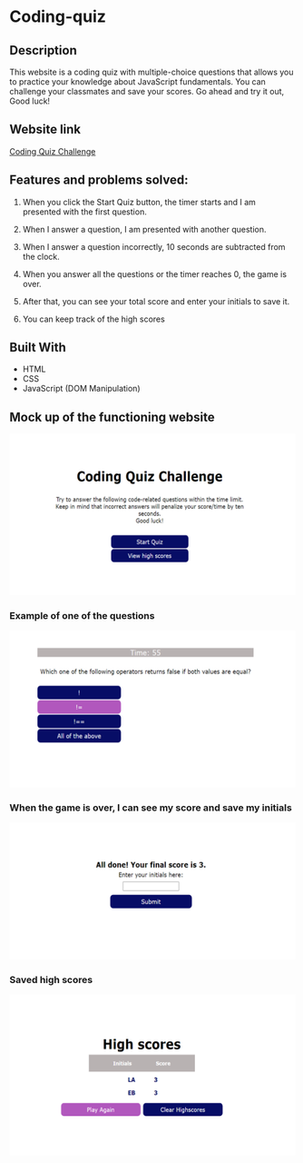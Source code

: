 # Coding-quiz

## Description

This website is a coding quiz with multiple-choice questions that allows you to practice your knowledge about JavaScript fundamentals. You can challenge your classmates and save your scores.
Go ahead and try it out, Good luck!

## Website link

[Coding Quiz Challenge](lizariasc.github.io/coding-quiz)

## Features and problems solved:

 1. When you click the Start Quiz button, the timer starts and I am presented with the first question. 

 2. When I answer a question, I am presented with another question.

 3. When I answer a question incorrectly, 10 seconds are subtracted from the clock.

 3. When you answer all the questions or the timer reaches 0, the game is over.

 4. After that, you can see your total score and enter your initials to save it.

 6. You can keep track of the high scores

## Built With

 * HTML
 * CSS 
 * JavaScript (DOM Manipulation)

## Mock up of the functioning website
![Start page](./assets/images/mock-up1.png)

### Example of one of the questions
![First question](./assets/images/mock-up2.png)

### When the game is over, I can see my score and save my initials
![Enter initials](./assets/images/mock-up7.png)

### Saved high scores
![High scores](./assets/images/mock-up8.png)
